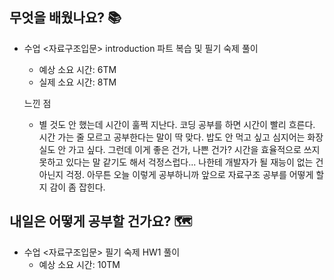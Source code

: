 ## 무엇을 배웠나요? 📚
- 수업 <자료구조입문> introduction 파트 복습 및 필기 숙제 풀이
    - 예상 소요 시간: 6TM
    - 실제 소요 시간: 8TM

    느낀 점
    - 별 것도 안 했는데 시간이 훌쩍 지난다. 코딩 공부를 하면 시간이 빨리 흐른다. 시간 가는 줄 모르고 공부한다는 말이 딱 맞다. 밥도 안 먹고 싶고 심지어는 화장실도 안 가고 싶다. 그런데 이게 좋은 건가, 나쁜 건가? 시간을 효율적으로 쓰지 못하고 있다는 말 같기도 해서 걱정스럽다... 나한테 개발자가 될 재능이 없는 건 아닌지 걱정. 아무튼 오늘 이렇게 공부하니까 앞으로 자료구조 공부를 어떻게 할 지 감이 좀 잡힌다.

## 내일은 어떻게 공부할 건가요? 🗺
- 수업 <자료구조입문> 필기 숙제 HW1 풀이
    - 예상 소요 시간: 10TM
